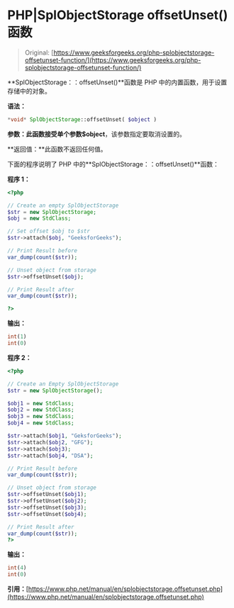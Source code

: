 # PHP|SplObjectStorage offsetUnset()函数

> Original: [https://www.geeksforgeeks.org/php-splobjectstorage-offsetunset-function/](https://www.geeksforgeeks.org/php-splobjectstorage-offsetunset-function/)

**SplObjectStorage：：offsetUnset()**函数是 PHP 中的内置函数，用于设置存储中的对象。

**语法：**

```php
*void* SplObjectStorage::offsetUnset( $object )
```

**参数：**此函数接受单个参数**$object**，该参数指定要取消设置的。

**返回值：**此函数不返回任何值。

下面的程序说明了 PHP 中的**SplObjectStorage：：offsetUnset()**函数：

**程序 1：**

```php
<?php

// Create an empty SplObjectStorage
$str = new SplObjectStorage;
$obj = new StdClass;

// Set offset $obj to $str 
$str->attach($obj, "GeeksforGeeks");

// Print Result before
var_dump(count($str));

// Unset object from storage
$str->offsetUnset($obj);

// Print Result after
var_dump(count($str));

?>
```

**输出：**

```php
int(1)
int(0)

```

**程序 2：**

```php
<?php

// Create an Empty SplObjectStorage
$str = new SplObjectStorage();

$obj1 = new StdClass;
$obj2 = new StdClass;
$obj3 = new StdClass;
$obj4 = new StdClass;

$str->attach($obj1, "GeksforGeeks");
$str->attach($obj2, "GFG");
$str->attach($obj3);
$str->attach($obj4, "DSA");

// Print Result before
var_dump(count($str));

// Unset object from storage
$str->offsetUnset($obj1);
$str->offsetUnset($obj2);
$str->offsetUnset($obj3);
$str->offsetUnset($obj4);

// Print Result after
var_dump(count($str));
?>
```

**输出：**

```php
int(4)
int(0)

```

**引用：**[https://www.php.net/manual/en/splobjectstorage.offsetunset.php](https://www.php.net/manual/en/splobjectstorage.offsetunset.php)